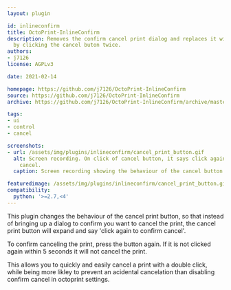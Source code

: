 ```yaml
---
layout: plugin

id: inlineconfirm
title: OctoPrint-InlineConfirm
description: Removes the confirm cancel print dialog and replaces it with confirmation
  by clicking the cancel buton twice.
authors:
- j7126
license: AGPLv3

date: 2021-02-14

homepage: https://github.com/j7126/OctoPrint-InlineConfirm
source: https://github.com/j7126/OctoPrint-InlineConfirm
archive: https://github.com/j7126/OctoPrint-InlineConfirm/archive/master.zip

tags:
- ui
- control
- cancel

screenshots:
- url: /assets/img/plugins/inlineconfirm/cancel_print_button.gif
  alt: Screen recording. On click of cancel button, it says click again to confirm
    cancel.
  caption: Screen recording showing the behaviour of the cancel button

featuredimage: /assets/img/plugins/inlineconfirm/cancel_print_button.gif
compatibility:
  python: '>=2.7,<4'
---
```


This plugin changes the behaviour of the cancel print button, so that instead of bringing up a dialog to confirm you want to cancel the print, the cancel print button will expand and say 'click again to confirm cancel'.

To confirm canceling the print, press the button again. If it is not clicked again within 5 seconds it will not cancel the print.

This allows you to quickly and easily cancel a print with a double click, while being more likley to prevent an acidental cancelation than disabling confirm cancel in octoprint settings.
